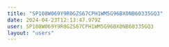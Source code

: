 ```yaml
---
title: "SP108W069Y9R0GZS67CPH1WM5G96BX0NB60335GQ3"
date: 2024-04-23T12:13:47.979Z
user: SP108W069Y9R0GZS67CPH1WM5G96BX0NB60335GQ3
layout: "users"
---
```

    